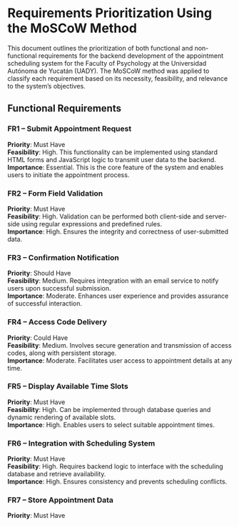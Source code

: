 # Requirements Prioritization Using the MoSCoW Method

This document outlines the prioritization of both functional and non-functional requirements for the backend development of the appointment scheduling system for the Faculty of Psychology at the Universidad Autónoma de Yucatán (UADY). The MoSCoW method was applied to classify each requirement based on its necessity, feasibility, and relevance to the system’s objectives.

## Functional Requirements

### FR1 – Submit Appointment Request
**Priority**: Must Have  
**Feasibility**: High. This functionality can be implemented using standard HTML forms and JavaScript logic to transmit user data to the backend.  
**Importance**: Essential. This is the core feature of the system and enables users to initiate the appointment process.

### FR2 – Form Field Validation
**Priority**: Must Have  
**Feasibility**: High. Validation can be performed both client-side and server-side using regular expressions and predefined rules.  
**Importance**: High. Ensures the integrity and correctness of user-submitted data.

### FR3 – Confirmation Notification
**Priority**: Should Have  
**Feasibility**: Medium. Requires integration with an email service to notify users upon successful submission.  
**Importance**: Moderate. Enhances user experience and provides assurance of successful interaction.

### FR4 – Access Code Delivery
**Priority**: Could Have  
**Feasibility**: Medium. Involves secure generation and transmission of access codes, along with persistent storage.  
**Importance**: Moderate. Facilitates user access to appointment details at any time.

### FR5 – Display Available Time Slots
**Priority**: Must Have  
**Feasibility**: High. Can be implemented through database queries and dynamic rendering of available slots.  
**Importance**: High. Enables users to select suitable appointment times.

### FR6 – Integration with Scheduling System
**Priority**: Must Have  
**Feasibility**: High. Requires backend logic to interface with the scheduling database and retrieve availability.  
**Importance**: High. Ensures consistency and prevents scheduling conflicts.

### FR7 – Store Appointment Data
**Priority**: Must Have  
